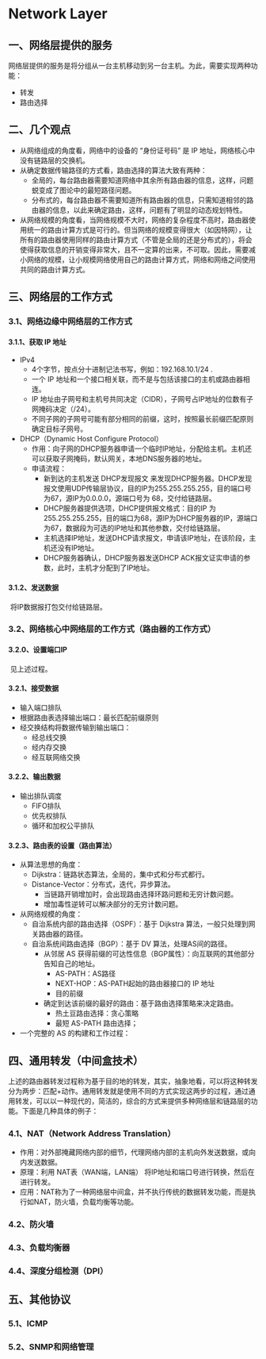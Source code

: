# Network Layer

## 一、网络层提供的服务

网络层提供的服务是将分组从一台主机移动到另一台主机。为此，需要实现两种功能：

- 转发
- 路由选择



## 二、几个观点

- 从网络组成的角度看，网络中的设备的 “身份证号码” 是 IP 地址，网络核心中没有链路层的交换机。
- 从确定数据传输路径的方式看，路由选择的算法大致有两种：
    - 全局的，每台路由器需要知道网络中其余所有路由器的信息，这样，问题蜕变成了图论中的最短路径问题。
    - 分布式的，每台路由器不需要知道所有路由器的信息，只需知道相邻的路由器的信息，以此来确定路由，这样，问题有了明显的动态规划特性。
- 从网络规模的角度看，当网络规模不大时，网络的复杂程度不高时，路由器使用统一的路由计算方式是可行的。但当网络的规模变得很大（如因特网），让所有的路由器使用同样的路由计算方式（不管是全局的还是分布式的），将会使得获取信息的开销变得非常大，且不一定算的出来，不可取。因此，需要减小网络的规模，让小规模网络使用自己的路由计算方式，网络和网络之间使用共同的路由计算方式。



## 三、网络层的工作方式

### 3.1、网络边缘中网络层的工作方式

#### 3.1.1、获取 IP 地址

- IPv4
    - 4个字节，按点分十进制记法书写，例如：192.168.10.1/24 .
    - 一个 IP 地址和一个接口相关联，而不是与包括该接口的主机或路由器相连。
    - IP 地址由子网号和主机号共同决定（CIDR），子网号占IP地址的位数有子网掩码决定（/24）。
    - 不同子网的子网号可能有部分相同的前缀，这时，按照最长前缀匹配原则确定目标子网号。
- DHCP（Dynamic Host Configure Protocol）
    - 作用：向子网的DHCP服务器申请一个临时IP地址，分配给主机。主机还可以获取子网掩码，默认网关，本地DNS服务器的地址。
    - 申请流程：
        - 新到达的主机发送 DHCP发现报文 来发现DHCP服务器。DHCP发现报文使用UDP传输层协议，目的IP为255.255.255.255，目的端口号为67，源IP为0.0.0.0，源端口号为 68，交付给链路层。
        - DHCP服务器提供选项，DHCP提供报文格式：目的IP 为255.255.255.255，目的端口为68，源IP为DHCP服务器的IP，源端口为67，数据段为可选的IP地址和其他参数，交付给链路层。
        - 主机选择IP地址，发送DHCP请求报文，申请该IP地址，在该阶段，主机还没有IP地址。
        - DHCP服务器确认，DHCP服务器发送DHCP ACK报文证实申请的参数，此时，主机才分配到了IP地址。

#### 3.1.2、发送数据

​	将IP数据报打包交付给链路层。



### 3.2、网络核心中网络层的工作方式（路由器的工作方式）

#### 3.2.0、设置端口IP

​	见上述过程。

#### 3.2.1、接受数据

- 输入端口排队
- 根据路由表选择输出端口：最长匹配前缀原则
- 经交换结构将数据传输到输出端口：
    - 经总线交换
    - 经内存交换
    - 经互联网络交换

#### 3.2.2、输出数据

- 输出排队调度
    - FIFO排队
    - 优先权排队
    - 循环和加权公平排队

#### 3.2.3、路由表的设置（路由算法）

- 从算法思想的角度：
    - Dijkstra：链路状态算法，全局的，集中式和分布式都行。
    - Distance-Vector：分布式，迭代，异步算法。
        - 当链路开销增加时，会出现路由选择环路问题和无穷计数问题。
        - 增加毒性逆转可以解决部分的无穷计数问题。
- 从网络规模的角度：
    - 自治系统内部的路由选择（OSPF）：基于 Dijkstra 算法，一般只处理到网关路由器的路径。
    - 自治系统间路由选择（BGP）：基于 DV 算法，处理AS间的路径。
        - 从邻居 AS 获得前缀的可达性信息（BGP属性）：向互联网的其他部分告知自己的地址。
            - AS-PATH：AS路径
            - NEXT-HOP：AS-PATH起始的路由器接口的 IP 地址
            - 目的前缀
        - 确定到达该前缀的最好的路由：基于路由选择策略来决定路由。
            - 热土豆路由选择：贪心策略
            - 最短 AS-PATH 路由选择；
- 一个完整的 AS 的构建和工作过程：



## 四、通用转发（中间盒技术）

​	上述的路由器转发过程称为基于目的地的转发，其实，抽象地看，可以将这种转发分为两步：匹配+动作。通用转发就是使用不同的方式实现这两步的过程，通过通用转发，可以以一种现代的，简洁的，综合的方式来提供多种网络层和链路层的功能。下面是几种具体的例子：

### 4.1、NAT（Network Address Translation）

- 作用：对外部掩藏网络内部的细节，代理网络内部的主机向外发送数据，或向内发送数据。
- 原理：利用 NAT表（WAN端，LAN端） 将IP地址和端口号进行转换，然后在进行转发。
- 应用：NAT称为了一种网络层中间盒，并不执行传统的数据转发功能，而是执行如NAT，防火墙，负载均衡等功能。 

### 4.2、防火墙

### 4.3、负载均衡器

### 4.4、深度分组检测（DPI）



## 五、其他协议

### 5.1、ICMP



### 5.2、SNMP和网络管理

